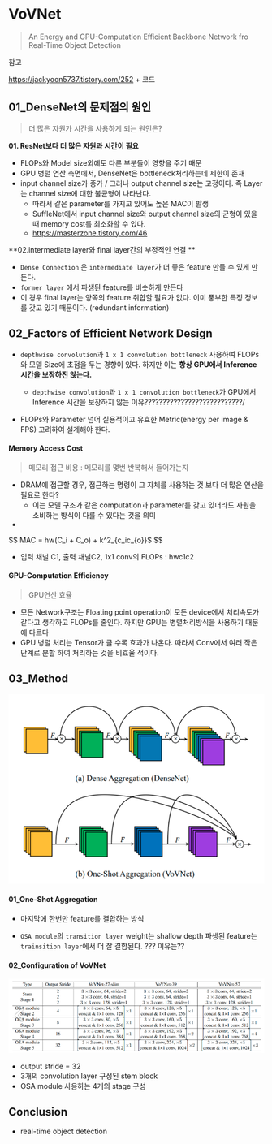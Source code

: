 # VoVNet

> An Energy and GPU-Computation Efficient Backbone Network fro Real-Time Object Detection

참고

https://jackyoon5737.tistory.com/252  + 코드



## 01_DenseNet의 문제점의 원인

> 더 많은 자원가 시간을 사용하게 되는 원인은?



**01. ResNet보다 더 많은 자원과 시간이 필요**

- FLOPs와 Model size외에도 다른 부분들이 영향을 주기 때문
- GPU 병렬 연산 측면에서, DenseNet은 bottleneck처리하는데 제한이 존재
- input channel size가 증가 / 그러나 output channel size는 고정이다. 즉 Layer는 channel size에 대한 불균형이 나타난다.
  - 따라서 같은 parameter를 가지고 있어도 높은 MAC이 발생
  - SuffleNet에서 input channel size와  output channel size의 균형이 있을 때  memory cost를 최소화할 수 있다.
  - https://masterzone.tistory.com/46

**02.intermediate layer와 final layer간의 부정적인 연결 **

- `Dense Connection` 은 `intermediate layer`가 더 좋은 feature 만들 수 있게 만든다.
- `former layer` 에서 파생된 feature를 비슷하게 만든다
- 이 경우 final layer는 양쪽의 feature 취합할 필요가 없다. 이미 풍부한 특징 정보를 갖고 있기 때문이다. (redundant information)



## 02_Factors of Efficient Network Design



- `depthwise convolution`과 `1 x 1 convolution bottleneck` 사용하여 FLOPs와 모델 Size에 초점을 두는 경향이 있다. 하지만 이는 **항상 GPU에서 Inference 시간을 보장하진 않는다.**
  - `depthwise convolution`과 `1 x 1 convolution bottleneck`가 GPU에서 Inference 시간을 보장하지 않는 이유???????????????????????????/

- FLOPs와 Parameter 넘어 실용적이고 유효한 Metric(energy per image & FPS) 고려하여 설계해야 한다.

#### Memory Access Cost

> 메모리 접근 비용 : 메모리를 몇번 반복해서 들어가는지

- DRAM에 접근할 경우, 접근하는 명령이 그 자체를 사용하는 것 보다 더 많은 연산을 필요로 한다?
  - 이는 모델 구조가 같은 computation과 parameter를 갖고 있더라도 자원을 소비하는 방식이 다를 수 있다는 것을 의미
- 

$$
MAC = hw(C_i + C_o) + k^2_{c_ic_{o}}$
$$

- 입력 채널 C1, 출력 채널C2, 1x1 conv의 FLOPs : hwc1c2



#### GPU-Computation Efficiency

> GPU연산 효율

- 모든 Network구조는 Floating point operation이 모든 device에서 처리속도가 같다고 생각하고 FLOPs를 줄인다. 하지만 GPU는 병렬처리방식을 사용하기 때문에 다르다
- GPU 병렬 처리는 Tensor가 클 수록 효과가 나온다. 따라서 Conv에서 여러 작은 단계로 분할 하여 처리하는 것을 비효율 적이다. 





## 03_Method

![image-20230112161158783](VoVNet.assets/image-20230112161158783.png)

#### 01_One-Shot Aggregation

- 마지막에 한번만 feature를 결합하는 방식

- `OSA module`의 `transition layer` weight는 shallow depth 파생된 feature는 `trainsition layer`에서 더 잘 결합된다. ??? 이유는??

  

#### 02_Configuration of VoVNet

![image-20230112161407401](VoVNet.assets/image-20230112161407401.png)

- output stride = 32
- 3개의 convolution layer 구성된 stem block
- OSA module 사용하는 4개의 stage 구성



## Conclusion

- real-time object detection





















